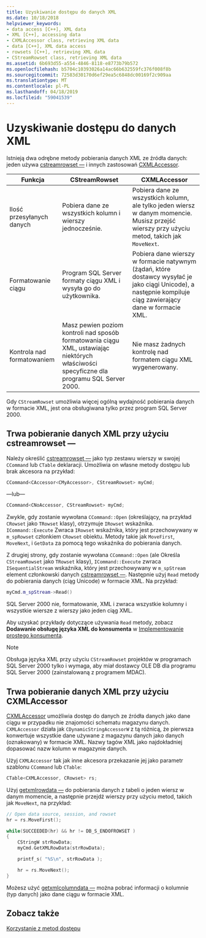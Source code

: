 ```yaml
---
title: Uzyskiwanie dostępu do danych XML
ms.date: 10/18/2018
helpviewer_keywords:
- data access [C++], XML data
- XML [C++], accessing data
- CXMLAccessor class, retrieving XML data
- data [C++], XML data access
- rowsets [C++], retrieving XML data
- CStreamRowset class, retrieving XML data
ms.assetid: 6b693d55-a554-4846-8118-e8773b79b572
ms.openlocfilehash: b5704c10393026a14ac66b632559fc376f008f8b
ms.sourcegitcommit: 72583d30170d6ef29ea5c6848dc00169f2c909aa
ms.translationtype: MT
ms.contentlocale: pl-PL
ms.lasthandoff: 04/18/2019
ms.locfileid: "59041539"
---
```

# <a name="accessing-xml-data"></a>Uzyskiwanie dostępu do danych XML

Istnieją dwa odrębne metody pobierania danych XML ze źródła danych: jeden używa [cstreamrowset —](../../data/oledb/cstreamrowset-class.md) i innych zastosowań [CXMLAccessor](../../data/oledb/cxmlaccessor-class.md).

|Funkcja|CStreamRowset|CXMLAccessor|
|-------------------|-------------------|------------------|
|Ilość przesyłanych danych|Pobiera dane ze wszystkich kolumn i wierszy jednocześnie.|Pobiera dane ze wszystkich kolumn, ale tylko jeden wiersz w danym momencie. Musisz przejść wierszy przy użyciu metod, takich jak `MoveNext`.|
|Formatowanie ciągu|Program SQL Server formaty ciągu XML i wysyła go do użytkownika.|Pobiera dane wierszy w formacie natywnym (żądań, które dostawcy wysyłać je jako ciągi Unicode), a następnie kompiluje ciąg zawierający dane w formacie XML.|
|Kontrola nad formatowaniem|Masz pewien poziom kontroli nad sposób formatowania ciągu XML, ustawiając niektórych właściwości specyficzne dla programu SQL Server 2000.|Nie masz żadnych kontrolę nad formatem ciągu XML wygenerowany.|

Gdy `CStreamRowset` umożliwia więcej ogólną wydajność pobierania danych w formacie XML, jest ona obsługiwana tylko przez program SQL Server 2000.

## <a name="retrieving-xml-data-using-cstreamrowset"></a>Trwa pobieranie danych XML przy użyciu cstreamrowset —

Należy określić [cstreamrowset —](../../data/oledb/cstreamrowset-class.md) jako typ zestawu wierszy w swojej `CCommand` lub `CTable` deklaracji. Umożliwia on własne metody dostępu lub brak akcesora na przykład:

```cpp
CCommand<CAccessor<CMyAccessor>, CStreamRowset> myCmd;
```

—lub—

```cpp
CCommand<CNoAccessor, CStreamRowset> myCmd;
```

Zwykle, gdy zostanie wywołana `CCommand::Open` (określający, na przykład `CRowset` jako `TRowset` klasy), otrzymuje `IRowset` wskaźnika. `ICommand::Execute` Zwraca `IRowset` wskaźnika, który jest przechowywany w `m_spRowset` członkiem `CRowset` obiektu. Metody takie jak `MoveFirst`, `MoveNext`, i `GetData` za pomocą tego wskaźnika do pobierania danych.

Z drugiej strony, gdy zostanie wywołana `CCommand::Open` (ale Określa `CStreamRowset` jako `TRowset` klasy), `ICommand::Execute` zwraca `ISequentialStream` wskaźnika, który jest przechowywany w `m_spStream` element członkowski danych [cstreamrowset —](../../data/oledb/cstreamrowset-class.md). Następnie użyj `Read` metody do pobierania danych (ciąg Unicode) w formacie XML. Na przykład:

```cpp
myCmd.m_spStream->Read()
```

SQL Server 2000 nie, formatowanie, XML i zwraca wszystkie kolumny i wszystkie wiersze z wierszy jako jeden ciąg XML.

Aby uzyskać przykłady dotyczące używania `Read` metody, zobacz **Dodawanie obsługę języka XML do konsumenta** w [Implementowanie prostego konsumenta](../../data/oledb/implementing-a-simple-consumer.md).

> [!NOTE]
> Obsługa języka XML przy użyciu `CStreamRowset` projektów w programach SQL Server 2000 tylko i wymaga, aby miał dostawcy OLE DB dla programu SQL Server 2000 (zainstalowaną z programem MDAC).

## <a name="retrieving-xml-data-using-cxmlaccessor"></a>Trwa pobieranie danych XML przy użyciu CXMLAccessor

[CXMLAccessor](../../data/oledb/cxmlaccessor-class.md) umożliwia dostęp do danych ze źródła danych jako dane ciągu w przypadku nie znajomości schematu magazynu danych. `CXMLAccessor` działa jak `CDynamicStringAccessorW` z tą różnicą, że pierwsza konwertuje wszystkie dane używane z magazynu danych jako danych (oznakowany) w formacie XML. Nazwy tagów XML jako najdokładniej dopasować nazw kolumn w magazynie danych.

Użyj `CXMLAccessor` tak jak inne akcesora przekazanie jej jako parametr szablonu `CCommand` lub `CTable`:

```cpp
CTable<CXMLAccessor, CRowset> rs;
```

Użyj [getxmlrowdata —](../../data/oledb/cxmlaccessor-getxmlrowdata.md) do pobierania danych z tabeli o jeden wiersz w danym momencie, a następnie przejdź wierszy przy użyciu metod, takich jak `MoveNext`, na przykład:

```cpp
// Open data source, session, and rowset
hr = rs.MoveFirst();

while(SUCCEEDED(hr) && hr != DB_S_ENDOFROWSET )
{
    CStringW strRowData;
    myCmd.GetXMLRowData(strRowData);

    printf_s( "%S\n", strRowData );

    hr = rs.MoveNext();
}
```

Możesz użyć [getxmlcolumndata —](../../data/oledb/cxmlaccessor-getxmlcolumndata.md) można pobrać informacji o kolumnie (typ danych) jako dane ciągu w formacie XML.

## <a name="see-also"></a>Zobacz także

[Korzystanie z metod dostępu](../../data/oledb/using-accessors.md)